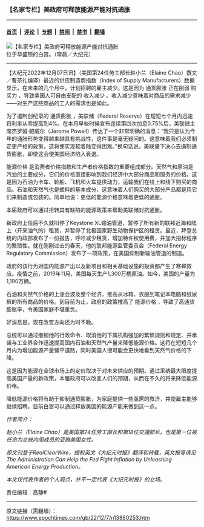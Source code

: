 ### 【名家专栏】美政府可释放能源产能对抗通胀

---

#### [首页](../../../..?n13880253) &nbsp;|&nbsp; [评论](../../../../../epoch-comment?n13880253) &nbsp;|&nbsp; [专题](../../../../../epoch-special?n13880253) &nbsp;|&nbsp; [禁闻](../../../../../epoch-news?n13880253) &nbsp;|&nbsp; [禁书](../../../../../books?n13880253) &nbsp;|&nbsp; [翻墙](https://github.com/gfw-breaker/nogfw/blob/master/README.md?n13880253)


<div><img alt="【名家专栏】美政府可释放能源产能对抗通胀" class="attachment-djy_600_400 size-djy_600_400 wp-post-image" src="https://i.epochtimes.com/assets/uploads/2022/12/id13880258-1808240505372378-600x400.jpg"/>
<div class="caption">
 位于华盛顿的白宫。（常磊／大纪元）
</div></div><hr/><div class="post_content" id="artbody" itemprop="articleBody">
 <!-- article content begin -->
 <p>
  【大纪元2022年12月07日讯】（美国第24任劳工部长赵小兰（Elaine Chao）撰文／曹茶礼编译）最近的供应制造商指数（Index of Supply Manufacturers）数据显示，在未来的几个月中，计划招聘的雇主减少。这是因为
  <ok href="https://www.epochtimes.com/gb/tag/%E9%80%9A%E8%B4%A7%E8%86%A8%E8%83%80.html">
   通货膨胀
  </ok>
  正在削弱
  <ok href="https://www.epochtimes.com/gb/tag/%E8%B4%AD%E4%B9%B0%E5%8A%9B.html">
   购买力
  </ok>
  ，导致美国人可自由支配的
  <ok href="https://www.epochtimes.com/gb/tag/%E6%94%B6%E5%85%A5%E5%87%8F%E5%B0%91.html">
   收入减少
  </ok>
  。收入减少意味着对商品的需求减少——对生产这些商品的工人的需求也是如此。
 </p>
 <p>
  为了遏制创纪录的
  <ok href="https://www.epochtimes.com/gb/tag/%E9%80%9A%E8%B4%A7%E8%86%A8%E8%83%80.html">
   通货膨胀
  </ok>
  ，美联储（Federal Reserve）在短短七个月内迅速将利率从零提高到4%。在本月早些时候宣布连续第四次加息0.75%后，美联储主席杰罗姆‧鲍威尔（Jerome Powell）传达了一个非常明确的消息：“我只是认为今年的通胀形势变得越来越具有挑战性，这件事是毫无疑问的。这意味着我们必须制定更严格的政策，这将使实现软着陆变得困难。”换句话说，美联储下决心去遏制通货膨胀，即使这会使美国经济陷入衰退。
 </p>
 <p>
  <ok href="https://www.epochtimes.com/gb/tag/%E8%83%BD%E6%BA%90%E4%BB%B7%E6%A0%BC.html">
   能源价格
  </ok>
  是消费者价格指数和生产者价格指数的重要组成部分。天然气和原油是汽油的主要成分，它们的价格直接影响到我们经济中大部分商品和服务的价格。这是因为石油为卡车、轮船、飞机和火车提供动力，运输我们在线上和线下购买的商品。石油和天然气也是塑料的基本成分，这意味着人们购买的大部分产品都是用它们来制造或包装的。简单地说：更低的能源价格意味着更低的通胀。
 </p>
 <p>
  本届政府可以通过扭转其有缺陷的能源政策来帮助美联储对抗通胀。
 </p>
 <p>
  新政府上任后不久就叫停了Keystone XL输油管道，暂停了所有新的联邦近海和陆上（开采油气的）租赁，并暂停了北极国家野生动物保护区的租赁。最近，拜登总统的内政部发布了一份报告，呼吁减少租赁，增加特许权使用费，并加大招标程序的繁琐性。就在刚刚过去的春天，他的联邦能源监管委员会（Federal Energy Regulatory Commission）发布了一项政策，在美国抑制新输油管道的制造。
 </p>
 <p>
  政府的该行为对国内能源产出以及新项目和相关基础设施的投资都产生了寒蝉效应。疫情之前，2019年11月，美国每天生产1,300万桶原油。如今，美国的产量为1,190万桶。
 </p>
 <p>
  石油和天然气价格的上涨会波及整个经济，推高从冰箱、衣服到笔记本电脑和纸尿裤的所有商品的价格。到目前为止，政府的政策推高了
  <ok href="https://www.epochtimes.com/gb/tag/%E8%83%BD%E6%BA%90%E4%BB%B7%E6%A0%BC.html">
   能源价格
  </ok>
  ，导致了高通货膨胀率，令美国家庭不堪重负。
 </p>
 <p>
  好消息是，现在改变方向还为时不晚。
 </p>
 <p>
  总统可以通过撤销他的行政命令、取消他的下属机构强加的繁琐规则和规定、并承诺与工业界合作迅速提高国内石油和天然气产量来降低能源价格。这将在短短几个月内为增加能源产量铺平道路，同时美国人很可能会更快地看到天然气价格的下降。
 </p>
 <p>
  这是因为能源在全球市场上的定价取决于对未来供应的预期。通过采纳最大限度提高美国产量的新政策，本届政府可以改变人们的预期，从而在不久的将来降低能源价格。
 </p>
 <p>
  降低能源价格将有助于抑制通货膨胀，为家庭提供一些亟需的救济，并使雇主能够继续招聘。目前白宫可以通过释放美国的能源产能来做到这一点。
 </p>
 <p>
  <em>
   作者简介：
  </em>
 </p>
 <p>
  <em>
   赵小兰（Elaine Chao）是美国第24任劳工部长和第18任交通部长，也是第一位被任命为总统内阁成员的亚裔美国女性。
  </em>
 </p>
 <p>
  <em>
   原文刊登于RealClearWire，授权英文《大纪元时报》翻译和转载，英文报导请见
   <ok href="https://www.theepochtimes.com/the-administration-can-help-the-fed-fight-inflation-by-unleashing-american-energy-production_4901152.html" rel="noopener noreferrer" target="_blank">
    The Administration Can Help the Fed Fight Inflation by Unleashing American Energy Production。
   </ok>
  </em>
 </p>
 <p>
  <em>
   本文仅代表作者的个人观点，并不一定代表《大纪元时报》的立场。
  </em>
 </p>
 <p>
  责任编辑：高静#
 </p>
 <!-- article content end -->
 <div id="below_article_ad">
 </div>
</div>


---

原文链接（需翻墙）：https://www.epochtimes.com/gb/22/12/7/n13880253.htm
